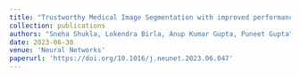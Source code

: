 ```yaml
---
title: "Trustworthy Medical Image Segmentation with improved performance for in-distribution samples"
collection: publications
authors: "Sneha Shukla, Lokendra Birla, Anup Kumar Gupta, Puneet Gupta"
date: 2023-06-30
venue: 'Neural Networks'
paperurl: 'https://doi.org/10.1016/j.neunet.2023.06.047'
---
```

